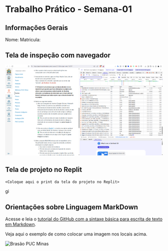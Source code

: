 # Trabalho Prático - Semana-01

## Informações Gerais

Nome:
Matricula:

## Tela de inspeção com navegador

![Screenshot 1](images/screenshot_1.png)

## Tela de projeto no Replit

`<Coloque aqui o print da tela do projeto no Replit>`

gi
## Orientações sobre Linguagem MarkDown

Acesse e leia o [tutorial do GitHub com a sintaxe básica para escrita de texto em Markdown](https://docs.github.com/pt/get-started/writing-on-github/getting-started-with-writing-and-formatting-on-github/basic-writing-and-formatting-syntax).

Veja aqui o exemplo de como colocar uma imagem nos locais acima. 

![Brasão PUC Minas](images/brasao_puc.png)

